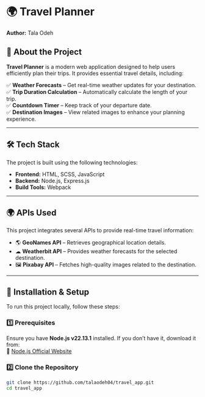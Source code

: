 # 🌍 Travel Planner  

**Author:** Tala Odeh  

## 🚀 About the Project  
**Travel Planner** is a modern web application designed to help users efficiently plan their trips. It provides essential travel details, including:  

✅ **Weather Forecasts** – Get real-time weather updates for your destination.  
✅ **Trip Duration Calculation** – Automatically calculate the length of your trip.  
✅ **Countdown Timer** – Keep track of your departure date.  
✅ **Destination Images** – View related images to enhance your planning experience.  

---

## 🛠 Tech Stack  
The project is built using the following technologies:  

- **Frontend:** HTML, SCSS, JavaScript  
- **Backend:** Node.js, Express.js  
- **Build Tools:** Webpack  

---

## 🌍 APIs Used  
This project integrates several APIs to provide real-time travel information:  

- 🌎 **GeoNames API** – Retrieves geographical location details.  
- ☁ **Weatherbit API** – Provides weather forecasts for the selected destination.  
- 🖼 **Pixabay API** – Fetches high-quality images related to the destination.  

---

## 🚀 Installation & Setup  
To run this project locally, follow these steps:  

### **1️⃣ Prerequisites**  
Ensure you have **Node.js v22.13.1** installed. If you don’t have it, download it from:  
🔗 [Node.js Official Website](https://nodejs.org/)  

### **2️⃣ Clone the Repository**  
```bash
git clone https://github.com/talaodeh04/travel_app.git
cd travel_app
